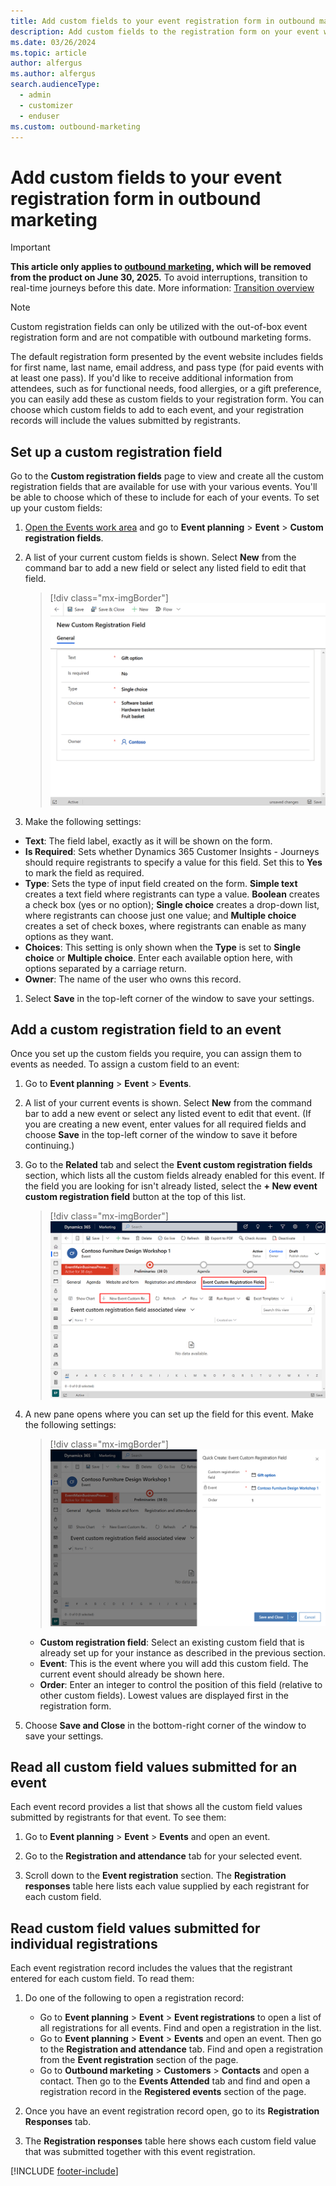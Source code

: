 ```yaml
---
title: Add custom fields to your event registration form in outbound marketing
description: Add custom fields to the registration form on your event website, and read the submitted values in Dynamics 365 Customer Insights - Journeys.
ms.date: 03/26/2024
ms.topic: article
author: alfergus
ms.author: alfergus
search.audienceType: 
  - admin
  - customizer
  - enduser
ms.custom: outbound-marketing
---
```


# Add custom fields to your event registration form in outbound marketing

> [!IMPORTANT]
> **This article only applies to [outbound marketing](user-guide.md), which will be removed from the product on June 30, 2025.** To avoid interruptions, transition to real-time journeys before this date. More information: [Transition overview](transition-overview.md)

> [!NOTE]
> Custom registration fields can only be utilized with the out-of-box event registration form and are not compatible with outbound marketing forms.

The default registration form presented by the event website includes fields for first name, last name, email address, and pass type (for paid events with at least one pass). If you'd like to receive additional information from attendees, such as for functional needs, food allergies, or a gift preference, you can easily add these as custom fields to your registration form. You can choose which custom fields to add to each event, and your registration records will include the values submitted by registrants.

## Set up a custom registration field

Go to the **Custom registration fields** page to view and create all the custom registration fields that are available for use with your various events. You'll be able to choose which of these to include for each of your events. To set up your custom fields:

1. [Open the Events work area](open-events.md) and go to **Event planning** > **Event** > **Custom registration fields**.

1. A list of your current custom fields is shown. Select **New** from the command bar to add a new field or select any listed field to edit that field.

    > [!div class="mx-imgBorder"]
    > ![Example custom registration field setup.](media/event-reg-field-setup2.png "Example custom registration field setup")

1. Make the following settings:

  - **Text**: The field label, exactly as it will be shown on the form.
  - **Is Required**: Sets whether Dynamics 365 Customer Insights - Journeys should require registrants to specify a value for this field. Set this to **Yes** to mark the field as required.
  - **Type**: Sets the type of input field created on the form. **Simple text** creates a text field where registrants can type a value. **Boolean** creates a check box (yes or no option); **Single choice** creates a drop-down list, where registrants can choose just one value; and **Multiple choice** creates a set of check boxes, where registrants can enable as many options as they want.
  - **Choices**: This setting is only shown when the **Type** is set to **Single choice** or **Multiple choice**. Enter each available option here, with options separated by a carriage return.
  - **Owner**: The name of the user who owns this record.

1. Select **Save** in the top-left corner of the window to save your settings.

## Add a custom registration field to an event

Once you set up the custom fields you require, you can assign them to events as needed. To assign a custom field to an event:

1. Go to **Event planning** > **Event** > **Events**.

1. A list of your current events is shown. Select **New** from the command bar to add a new event or select any listed event to edit that event. (If you are creating a new event, enter values for all required fields and choose **Save** in the top-left corner of the window to save it before continuing.)

1. Go to the **Related** tab and select the **Event custom registration fields** section, which lists all the custom fields already enabled for this event. If the field you are looking for isn't already listed, select the **+ New event custom registration field** button at the top of this list.

    > [!div class="mx-imgBorder"]
    > ![Add a custom registration field to an event.](media/event-reg-field-add-to-event3.png "Add a custom registration field to an event")

1. A new pane opens where you can set up the field for this event. Make the following settings:

    > [!div class="mx-imgBorder"]
    > ![Set up the custom field for the current event.](media/event-reg-field-add-to-event4.png "Set up the custom field for the current event")

    - **Custom registration field**: Select an existing custom field that is already set up for your instance as described in the previous section.
    - **Event**: This is the event where you will add this custom field. The current event should already be shown here.
    - **Order**: Enter an integer to control the position of this field (relative to other custom fields). Lowest values are displayed first in the registration form.

1. Choose **Save and Close** in the bottom-right corner of the window to save your settings.

## Read all custom field values submitted for an event

Each event record provides a list that shows all the custom field values submitted by registrants for that event. To see them:

1. Go to **Event planning** > **Event** > **Events** and open an event.

1. Go to the **Registration and attendance** tab for your selected event.

1. Scroll down to the **Event registration** section. The **Registration responses** table here lists each value supplied by each registrant for each custom field.

## Read custom field values submitted for individual registrations

Each event registration record includes the values that the registrant entered for each custom field. To read them:

1. Do one of the following to open a registration record:

    - Go to **Event planning** > **Event** > **Event registrations** to open a list of all registrations for all events. Find and open a registration in the list.
    - Go to **Event planning** > **Event** > **Events** and open an event. Then go to the **Registration and attendance** tab. Find and open a registration from the **Event registration** section of the page.
    - Go to **Outbound marketing** > **Customers** > **Contacts** and open a contact. Then go to the **Events Attended** tab and find and open a registration record in the **Registered events** section of the page.

1. Once you have an event registration record open, go to its **Registration Responses** tab.

1. The **Registration responses** table here shows each custom field value that was submitted together with this event registration.

[!INCLUDE [footer-include](./includes/footer-banner.md)]
